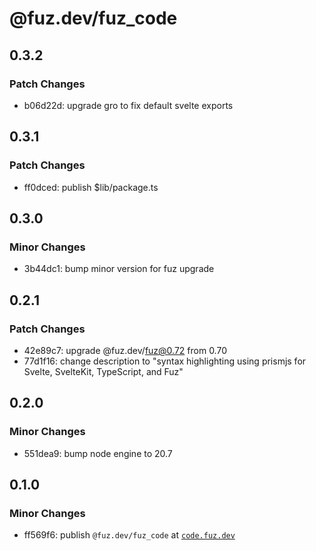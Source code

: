 # @fuz.dev/fuz_code

## 0.3.2

### Patch Changes

- b06d22d: upgrade gro to fix default svelte exports

## 0.3.1

### Patch Changes

- ff0dced: publish $lib/package.ts

## 0.3.0

### Minor Changes

- 3b44dc1: bump minor version for fuz upgrade

## 0.2.1

### Patch Changes

- 42e89c7: upgrade @fuz.dev/fuz@0.72 from 0.70
- 77d1f16: change description to "syntax highlighting using prismjs for Svelte, SvelteKit, TypeScript, and Fuz"

## 0.2.0

### Minor Changes

- 551dea9: bump node engine to 20.7

## 0.1.0

### Minor Changes

- ff569f6: publish `@fuz.dev/fuz_code` at [`code.fuz.dev`](https://code.fuz.dev/)
